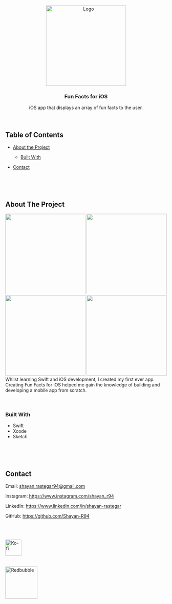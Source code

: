 <!-- PROJECT LOGO -->
<br />
<p align="center">
  <a href="https://github.com/Shayan-R94/Fun-Facts-for-iOS">
    <img src="https://user-images.githubusercontent.com/26175544/105646759-981d5b00-5e99-11eb-867d-09650cbff648.png" alt="Logo" width="250" height="auto">
  </a>

  <h3 align="center">Fun Facts for iOS</h3>

  <p align="center">
    iOS app that displays an array of fun facts to the user.
    <br />
    <br />
    <br />
  </p>
</p>

<!-- TABLE OF CONTENTS -->

## Table of Contents

- [About the Project](#about-the-project)
  - [Built With](#built-with)
- [Contact](#contact)

    <br />
    <br />
    <br />

<!-- ABOUT THE PROJECT -->

## About The Project

<span>
  <img src="https://user-images.githubusercontent.com/26175544/28873813-0fc0c6fe-7787-11e7-8f05-1a18db6957fd.gif" width="250" height="auto">
  <img src="https://user-images.githubusercontent.com/26175544/28796518-c3197f32-7635-11e7-89c7-f0e5a3a9e4fb.png" width="250" height="auto">
</span>
<br />
<span>
  <img src="https://user-images.githubusercontent.com/26175544/28796519-c31a13b6-7635-11e7-9cf1-9129d716fa5c.png" width="250" height="auto">
  <img src="https://user-images.githubusercontent.com/26175544/28796517-c3195566-7635-11e7-8739-1bfef98b8143.png" width="250" height="auto">
</span>
<br />
Whilst learning Swift and iOS development, I created my first ever app.
<br />
Creating Fun Facts for iOS helped me gain the knowledge of building and developing a mobile app from scratch.

<br />
<br />
<br />

### Built With

- []() Swift
- []() Xcode
- []() Sketch

<br />
<br />
<br />

<!-- CONTACT -->

## Contact

Email: shayan.rastegar94@gmail.com

Instagram: https://www.instagram.com/shayan_r94

LinkedIn: https://www.linkedin.com/in/shayan-rastegar

GitHub: https://github.com/Shayan-R94

<br />
<br />
<br />

<a href="https://ko-fi.com/shayan_r">
    <img src="https://cdn.ko-fi.com/cdn/kofi5.png" alt="Ko-fi" width="auto" height="50">
</a>

<br />
<br />
<br />

<a href="Shayan-R.redbubble.com">
    <img src="https://d1ielco78gv5pf.cloudfront.net/assets/75x75-Brandmark-Transparent-5914f9388de7f61a2e2fb260ed39145a5719139b6559762350135c21771f12c0.png" alt="Redbubble" width="auto" height="100">
</a>
